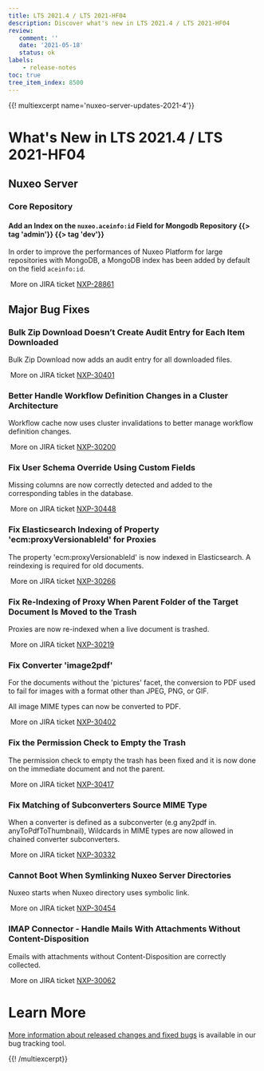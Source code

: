 ```yaml
---
title: LTS 2021.4 / LTS 2021-HF04
description: Discover what's new in LTS 2021.4 / LTS 2021-HF04
review:
   comment: ''
   date: '2021-05-18'
   status: ok
labels:
    - release-notes
toc: true
tree_item_index: 8500
---
```


{{! multiexcerpt name='nuxeo-server-updates-2021-4'}}
# What's New in LTS 2021.4 / LTS 2021-HF04

## Nuxeo Server

### Core Repository

#### Add an Index on the `nuxeo.aceinfo:id` Field for Mongodb Repository {{> tag 'admin'}} {{> tag 'dev'}}

In order to improve the performances of Nuxeo Platform for large repositories with MongoDB, a MongoDB index has been added by default on the field `aceinfo:id`.

<i class="fa fa-long-arrow-right" aria-hidden="true"></i>&nbsp;More on JIRA ticket [NXP-28861](https://jira.nuxeo.com/browse/NXP-28861)

## Major Bug Fixes

### Bulk Zip Download Doesn’t Create Audit Entry for Each Item Downloaded

Bulk Zip Download now adds an audit entry for all downloaded files.

<i class="fa fa-long-arrow-right" aria-hidden="true"></i>&nbsp;More on JIRA ticket [NXP-30401](https://jira.nuxeo.com/browse/NXP-30401)

### Better Handle Workflow Definition Changes in a Cluster Architecture

Workflow cache now uses cluster invalidations to better manage workflow definition changes.

<i class="fa fa-long-arrow-right" aria-hidden="true"></i>&nbsp;More on JIRA ticket [NXP-30200](https://jira.nuxeo.com/browse/NXP-30200)

### Fix User Schema Override Using Custom Fields

Missing columns are now correctly detected and added to the corresponding tables in the database.

<i class="fa fa-long-arrow-right" aria-hidden="true"></i>&nbsp;More on JIRA ticket [NXP-30448](https://jira.nuxeo.com/browse/NXP-30448)

### Fix Elasticsearch Indexing of Property 'ecm:proxyVersionableId' for Proxies

The property 'ecm:proxyVersionableId' is now indexed in Elasticsearch. A reindexing is required for old documents.

<i class="fa fa-long-arrow-right" aria-hidden="true"></i>&nbsp;More on JIRA ticket [NXP-30266](https://jira.nuxeo.com/browse/NXP-30266)

### Fix Re-Indexing of Proxy When Parent Folder of the Target Document Is Moved to the Trash

Proxies are now re-indexed when a live document is trashed.

<i class="fa fa-long-arrow-right" aria-hidden="true"></i>&nbsp;More on JIRA ticket [NXP-30219](https://jira.nuxeo.com/browse/NXP-30219)

### Fix Converter 'image2pdf'

For the documents without the 'pictures' facet, the conversion to PDF used to fail for images with a format other than JPEG, PNG, or GIF.

All image MIME types can now be converted to PDF.

<i class="fa fa-long-arrow-right" aria-hidden="true"></i>&nbsp;More on JIRA ticket [NXP-30402](https://jira.nuxeo.com/browse/NXP-30402)

### Fix the Permission Check to Empty the Trash

The permission check to empty the trash has been fixed and it is now done on the immediate document and not the parent.

<i class="fa fa-long-arrow-right" aria-hidden="true"></i>&nbsp;More on JIRA ticket [NXP-30417](https://jira.nuxeo.com/browse/NXP-30417)

### Fix Matching of Subconverters Source MIME Type

When a converter is defined as a subconverter (e.g any2pdf in. anyToPdfToThumbnail), Wildcards in MIME types are now allowed in chained converter subconverters.

<i class="fa fa-long-arrow-right" aria-hidden="true"></i>&nbsp;More on JIRA ticket [NXP-30332](https://jira.nuxeo.com/browse/NXP-30332)

### Cannot Boot When Symlinking Nuxeo Server Directories

Nuxeo starts when Nuxeo directory uses symbolic link.

<i class="fa fa-long-arrow-right" aria-hidden="true"></i>&nbsp;More on JIRA ticket [NXP-30454](https://jira.nuxeo.com/browse/NXP-30454)

### IMAP Connector - Handle Mails With Attachments Without Content-Disposition

Emails with attachments without Content-Disposition are correctly collected.

<i class="fa fa-long-arrow-right" aria-hidden="true"></i>&nbsp;More on JIRA ticket [NXP-30062](https://jira.nuxeo.com/browse/NXP-30062)

# Learn More

[More information about released changes and fixed bugs](https://jira.nuxeo.com/secure/ReleaseNote.jspa?projectId=10011&version=21250) is available in our bug tracking tool.

{{! /multiexcerpt}}
